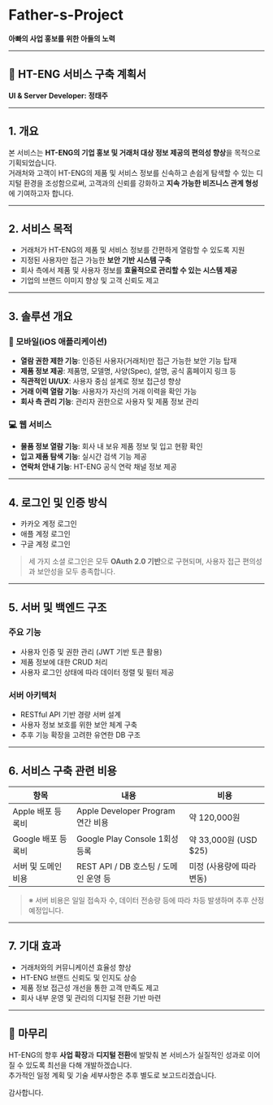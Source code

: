 # Father-s-Project

**아빠의 사업 홍보를 위한 아들의 노력**

---

## 📌 HT-ENG 서비스 구축 계획서  
**UI & Server Developer: 정태주**

---

## 1. 개요

본 서비스는 **HT-ENG의 기업 홍보 및 거래처 대상 정보 제공의 편의성 향상**을 목적으로 기획되었습니다.  
거래처와 고객이 HT-ENG의 제품 및 서비스 정보를 신속하고 손쉽게 탐색할 수 있는 디지털 환경을 조성함으로써, 고객과의 신뢰를 강화하고 **지속 가능한 비즈니스 관계 형성**에 기여하고자 합니다.

---

## 2. 서비스 목적

- 거래처가 HT-ENG의 제품 및 서비스 정보를 간편하게 열람할 수 있도록 지원  
- 지정된 사용자만 접근 가능한 **보안 기반 시스템 구축**  
- 회사 측에서 제품 및 사용자 정보를 **효율적으로 관리할 수 있는 시스템 제공**  
- 기업의 브랜드 이미지 향상 및 고객 신뢰도 제고

---

## 3. 솔루션 개요

### 📱 모바일(iOS 애플리케이션)
- **열람 권한 제한 기능**: 인증된 사용자(거래처)만 접근 가능한 보안 기능 탑재  
- **제품 정보 제공**: 제품명, 모델명, 사양(Spec), 설명, 공식 홈페이지 링크 등  
- **직관적인 UI/UX**: 사용자 중심 설계로 정보 접근성 향상  
- **거래 이력 열람 기능**: 사용자가 자신의 거래 이력을 확인 가능  
- **회사 측 관리 기능**: 관리자 권한으로 사용자 및 제품 정보 관리

### 💻 웹 서비스
- **물품 정보 열람 기능**: 회사 내 보유 제품 정보 및 입고 현황 확인  
- **입고 제품 탐색 기능**: 실시간 검색 기능 제공  
- **연락처 안내 기능**: HT-ENG 공식 연락 채널 정보 제공

---

## 4. 로그인 및 인증 방식

- 카카오 계정 로그인  
- 애플 계정 로그인  
- 구글 계정 로그인  

> 세 가지 소셜 로그인은 모두 **OAuth 2.0 기반**으로 구현되며, 사용자 접근 편의성과 보안성을 모두 충족합니다.

---

## 5. 서버 및 백엔드 구조

### 주요 기능
- 사용자 인증 및 권한 관리 (JWT 기반 토큰 활용)  
- 제품 정보에 대한 CRUD 처리  
- 사용자 로그인 상태에 따라 데이터 정렬 및 필터 제공

### 서버 아키텍처
- RESTful API 기반 경량 서버 설계  
- 사용자 정보 보호를 위한 보안 체계 구축  
- 추후 기능 확장을 고려한 유연한 DB 구조

---

## 6. 서비스 구축 관련 비용

| 항목 | 내용 | 비용 |
|------|------|------|
| Apple 배포 등록비 | Apple Developer Program 연간 비용 | 약 120,000원 |
| Google 배포 등록비 | Google Play Console 1회성 등록 | 약 33,000원 (USD $25) |
| 서버 및 도메인 비용 | REST API / DB 호스팅 / 도메인 운영 등 | 미정 (사용량에 따라 변동) |

> ※ 서버 비용은 일일 접속자 수, 데이터 전송량 등에 따라 차등 발생하며 추후 산정 예정입니다.

---

## 7. 기대 효과

- 거래처와의 커뮤니케이션 효율성 향상  
- HT-ENG 브랜드 신뢰도 및 인지도 상승  
- 제품 정보 접근성 개선을 통한 고객 만족도 제고  
- 회사 내부 운영 및 관리의 디지털 전환 기반 마련

---

## 🙏 마무리

HT-ENG의 향후 **사업 확장**과 **디지털 전환**에 발맞춰 본 서비스가 실질적인 성과로 이어질 수 있도록 최선을 다해 개발하겠습니다.  
추가적인 일정 계획 및 기술 세부사항은 추후 별도로 보고드리겠습니다.

감사합니다.
